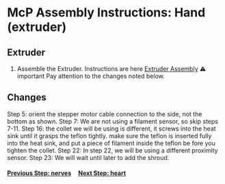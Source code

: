 # McP Assembly Instructions: Hand (extruder)

## Extruder
1. Assemble the Extruder.  Instructions are here [Extruder Assembly](https://guides.bear-lab.com/Guide/3.+Extruder/13?lang=en)
   :warning: important Pay attention to the changes noted below.


## Changes

Step 5: orient the stepper motor cable connection to the side, not the bottom as shown.
Step 7: We are not using a filament sensor, so skip steps 7-11.
Step 16: the collet we will be using is different, it screws into the heat sink until it grasps the teflon tightly.  make sure the teflon is inserted fully into the heat sink, and put a piece of filament inside the teflon be fore you tighten the collet.
Step 22: In step 22, we will be using a different proximity sensor.
Step 23: We will wait until later to add the shroud.

#### [Previous Step: nerves](nerves.md) &nbsp;&nbsp;&nbsp; [Next Step: heart](heart.md)

